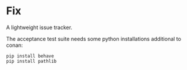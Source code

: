 # Fix

A lightweight issue tracker.


The acceptance test suite needs some python installations additional to conan:

    pip install behave
    pip install pathlib

